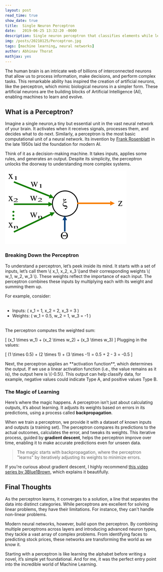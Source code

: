```yaml
---
layout: post
read_time: true
show_date: true
title:  Single Neuron Perceptron
date:   2019-06-25 13:32:20 -0600
description: Single neuron perceptron that classifies elements while learning efficiently.
img: /posts/20210125/Perceptron.jpg 
tags: [machine learning, neural networks]
author: Abhinav Thorat
mathjax: yes
---
```


The human brain is an intricate web of billions of interconnected neurons that allow us to process information, make decisions, and perform complex tasks. This remarkable ability has inspired the creation of artificial neurons, like the perceptron, which mimic biological neurons in a simpler form. These artificial neurons are the building blocks of Artificial Intelligence (AI), enabling machines to learn and evolve.

## What is a Perceptron?

Imagine a single neuron,a tiny but essential unit in the vast neural network of your brain. It activates when it receives signals, processes them, and decides what to do next. Similarly, a perceptron is the most basic computational unit of a neural network. Its invention by [Frank Rosenblatt](https://en.wikipedia.org/wiki/Frank_Rosenblatt) in the late 1950s laid the foundation for modern AI.

Think of it as a decision-making machine. It takes inputs, applies some rules, and generates an output. Despite its simplicity, the perceptron unlocks the doorway to understanding more complex systems.

![Perceptron Illustration](./assets/img/posts/20210125/Perceptron.png)

### Breaking Down the Perceptron

<p>To understand a perceptron, let’s peek inside its mind. It starts with a set of inputs, let’s call them \( x_1, x_2, x_3 \)and their corresponding weights \( w_1, w_2, w_3 \). These weights reflect the importance of each input. The perceptron combines these inputs by multiplying each with its weight and summing them up.</p>

<p>
For example, consider:<br><br>

- Inputs: \( x_1 = 1, x_2 = 2, x_3 = 3 \)<br>
- Weights: \( w_1 = 0.5, w_2 = 1, w_3 = -1 \)<br><br>

The perceptron computes the weighted sum: <br>

\[
(x_1 \times w_1) + (x_2 \times w_2) + (x_3 \times w_3)
\]
Plugging in the values: <br>

\[
(1 \times 0.5) + (2 \times 1) + (3 \times -1) = 0.5 + 2 - 3 = -0.5
\]
</p>
Next, the perceptron applies an **activation function**, which determines the output. If we use a linear activation function (i.e., the value remains as it is), the output here is \(-0.5\). This output can help classify data, for example, negative values could indicate Type A, and positive values Type B.

### The Magic of Learning

Here’s where the magic happens. A perceptron isn’t just about calculating outputs, it’s about learning. It adjusts its weights based on errors in its predictions, using a process called **backpropagation**.

When we train a perceptron, we provide it with a dataset of known inputs and outputs (a training set). The perceptron compares its predictions to the actual outcomes, calculates the error, and tweaks its weights. This iterative process, guided by **gradient descent**, helps the perceptron improve over time, enabling it to make accurate predictions even for unseen data.

> The magic starts with backpropagation, where the perceptron "learns" by iteratively adjusting its weights to minimize errors.

If you're curious about gradient descent, I highly recommend [this video series by 3Blue1Brown](https://www.youtube.com/watch?v=aircAruvnKk&list=PLZHQObOWTQDNU6R1_67000Dx_ZCJB-3pi), which explains it beautifully.


## Final Thoughts

As the perceptron learns, it converges to a solution, a line that separates the data into distinct categories. While perceptrons are excellent for solving linear problems, they have their limitations. For instance, they can't handle non-linear problems.

Modern neural networks, however, build upon the perceptron. By combining multiple perceptrons across layers and introducing advanced neuron types, they tackle a vast array of complex problems. From identifying faces to predicting stock prices, these networks are transforming the world as we know it.

Starting with a perceptron is like learning the alphabet before writing a novel, it’s simple yet foundational. And for me, it was the perfect entry point into the incredible world of Machine Learning.

